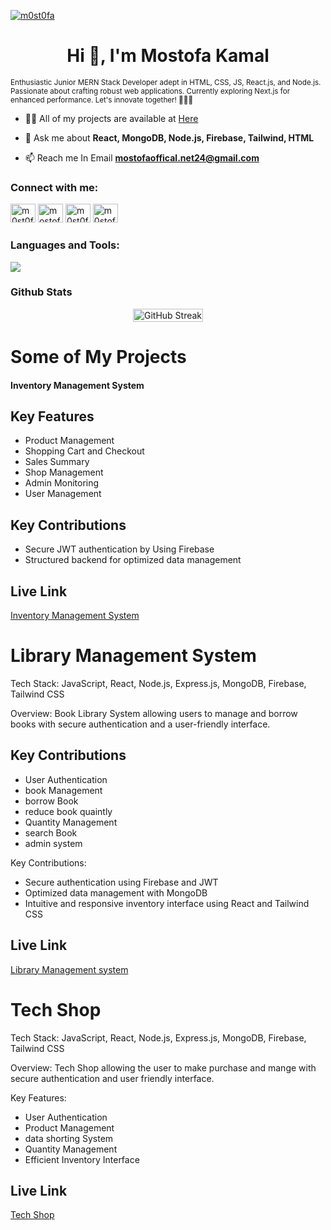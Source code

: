 <p> <a href=""><img src="https://camo.githubusercontent.com/c1dcb74cc1c1835b1d716f5051499a2814c683c806b15f04b0eba492863703e9/68747470733a2f2f63646e2e6472696262626c652e636f6d2f75736572732f3733303730332f73637265656e73686f74732f363538313234332f6176656e746f2e676966" alt="m0st0fa" /></a> </p>
<h1 style="text-align: center;">Hi 👋, I'm Mostofa Kamal</h1>
<p><small>
Enthusiastic Junior MERN Stack Developer adept in HTML, CSS, JS, React.js, and Node.js. Passionate about crafting robust web applications. Currently exploring Next.js for enhanced performance. Let's innovate together! 🚀💡✨

</small></p>
 - 👨‍💻 All of my projects are available at [Here](https://github.com/m0st0fa)

- 💬 Ask me about **React, MongoDB, Node.js, Firebase, Tailwind, HTML**

- 📫 Reach me In Email **mostofaoffical.net24@gmail.com** 

<h3 style="text-align: left;">Connect with me:</h3>
<p style="text-align: left;">
  <a href="https://twitter.com/m0st0fa24" target="blank"><img src="https://raw.githubusercontent.com/rahuldkjain/github-profile-readme-generator/master/src/images/icons/Social/twitter.svg" alt="m0st0fa24" height="30" width="40" /></a>
  <a href="https://linkedin.com/in/mostofa-kamal-70a462209" target="blank"><img src="https://raw.githubusercontent.com/rahuldkjain/github-profile-readme-generator/master/src/images/icons/Social/linked-in-alt.svg" alt="mostofa-kamal-70a462209" height="30" width="40" /></a>
  <a href="https://fb.com/m0st0fakamal" target="blank"><img src="https://raw.githubusercontent.com/rahuldkjain/github-profile-readme-generator/master/src/images/icons/Social/facebook.svg" alt="m0st0fakamal" height="30" width="40" /></a>
  <a href="https://instagram.com/m0stofa_kamal" target="blank"><img src="https://raw.githubusercontent.com/rahuldkjain/github-profile-readme-generator/master/src/images/icons/Social/instagram.svg" alt="m0stofa_kamal" height="30" width="40" /></a>
</p>

<h3 style="text-align: left;">Languages and Tools:</h3>
<p style="text-center">
  <a href="https://skillicons.dev">
    <img src="https://skillicons.dev/icons?i=html,css,figma,firebase,js,mongodb,netlify,nextjs,nodejs,tailwind,vscode,react," />
  </a>
</p>
<h3 style="text-align: left;">Github Stats</h3>
<div style="width: 100%; display: flex; justify-content: center;">
  <a href="https://git.io/streak-stats">
    <img src="https://github-readme-streak-stats.herokuapp.com/?user=m0st0fa&" alt="GitHub Streak" style="width: 100%;" />
  </a>
</div>
<!-- Projects is here -->
<h1 style="text-align: left">Some of My Projects</h1>

<h4>Inventory Management System </h4>

## Key Features
- Product Management
- Shopping Cart and Checkout
- Sales Summary
- Shop Management
- Admin Monitoring
- User Management

## Key Contributions
- Secure JWT authentication by Using Firebase
- Structured backend for optimized data management

## Live Link
[Inventory Management System](https://final-assigment-c6eeb.web.app)

<!-- library projects -->
<h1>Library Management System</h1>

Tech Stack: JavaScript, React, Node.js, Express.js, MongoDB, Firebase, Tailwind CSS

Overview: Book Library System allowing users to manage and borrow books with secure authentication and a user-friendly interface.

## Key Contributions

- User Authentication
- book Management
- borrow Book 
- reduce book quaintly 
- Quantity Management
- search Book
- admin system


Key Contributions:

- Secure authentication using Firebase and JWT
- Optimized data management with MongoDB
- Intuitive and responsive inventory interface using React and Tailwind CSS

## Live Link
[Library Management system](https://library-management-82f5a.web.app/)

<!-- this is third projects -->
<h1>Tech Shop</h1>
Tech Stack: JavaScript, React, Node.js, Express.js, MongoDB, Firebase, Tailwind CSS

Overview: Tech Shop allowing the user to make purchase and mange with secure authentication and user friendly interface.

Key Features:

- User Authentication
- Product Management
- data shorting System
- Quantity Management
- Efficient Inventory Interface

## Live Link 
[Tech Shop](https://brand-tech-shop.web.app/)


